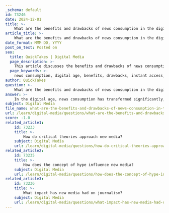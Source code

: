 ```yaml
---
_schema: default
id: 73246
date: 2024-12-01
title: >-
    What are the benefits and drawbacks of news consumption in the digital age?
article_title: >-
    What are the benefits and drawbacks of news consumption in the digital age?
date_format: MMM DD, YYYY
post_on_text: Posted on
seo:
  title: QuickTakes | Digital Media
  page_description: >-
    This article discusses the benefits and drawbacks of news consumption in the digital age, highlighting aspects such as instant access, diverse sources, and the challenges of information overload, trust issues, and the mental health impact of continuous exposure to negative news.
  page_keywords: >-
    news consumption, digital age, benefits, drawbacks, instant access, diverse sources, personalization, interactivity, multimedia content, information overload, trust issues, reduced engagement, echo chambers, mental health impact, media literacy
author: QuickTakes
question: >-
    What are the benefits and drawbacks of news consumption in the digital age?
answer: >-
    In the digital age, news consumption has transformed significantly, presenting both benefits and drawbacks for consumers. Here’s a detailed overview:\n\n### Benefits of News Consumption in the Digital Age\n\n1. **Instant Access**: Digital platforms provide immediate access to breaking news and updates. Users can receive real-time information through smartphones and computers, allowing them to stay informed about current events as they unfold.\n\n2. **Diverse Sources**: The internet offers a plethora of news sources, including traditional media outlets, independent journalists, and citizen journalism. This diversity allows consumers to access a wide range of perspectives and information.\n\n3. **Personalization**: Algorithms on social media and news apps can tailor news feeds to individual preferences, helping users discover content that aligns with their interests.\n\n4. **Interactivity**: Digital news platforms often allow for greater interaction, enabling users to comment, share, and engage with content and other readers, fostering a sense of community and dialogue.\n\n5. **Multimedia Content**: Digital news can incorporate various formats, including videos, podcasts, and infographics, making information more engaging and easier to digest.\n\n### Drawbacks of News Consumption in the Digital Age\n\n1. **Information Overload**: The sheer volume of news available can be overwhelming, leading to selective news avoidance where consumers disengage from news altogether due to feeling inundated.\n\n2. **Trust Issues**: Many consumers express skepticism about the reliability of information found online. A significant portion of the public perceives news as biased or untrustworthy, which can lead to disengagement from news consumption.\n\n3. **Reduced Engagement**: Studies indicate that individuals who primarily consume news through social media may be less engaged and knowledgeable about current events compared to those who rely on traditional news sources.\n\n4. **Echo Chambers**: Digital platforms can create echo chambers where users are exposed primarily to viewpoints that reinforce their own beliefs, limiting exposure to diverse perspectives and critical thinking.\n\n5. **Mental Health Impact**: Continuous exposure to negative news, particularly during crises like the COVID-19 pandemic or geopolitical conflicts, can lead to feelings of anxiety and helplessness among consumers.\n\n### Conclusion\n\nThe digital age has revolutionized how news is consumed, offering unprecedented access and variety while also presenting challenges related to trust, engagement, and mental well-being. As consumers navigate this landscape, it is crucial to develop critical media literacy skills to discern credible information and engage meaningfully with news content.
subject: Digital Media
file_name: what-are-the-benefits-and-drawbacks-of-news-consumption-in-the-digital-age.md
url: /learn/digital-media/questions/what-are-the-benefits-and-drawbacks-of-news-consumption-in-the-digital-age
score: -1.0
related_article1:
    id: 73233
    title: >-
        How do critical theories approach new media?
    subject: Digital Media
    url: /learn/digital-media/questions/how-do-critical-theories-approach-new-media
related_article2:
    id: 73235
    title: >-
        How does the concept of hype influence new media?
    subject: Digital Media
    url: /learn/digital-media/questions/how-does-the-concept-of-hype-influence-new-media
related_article3:
    id: 73236
    title: >-
        What impact has new media had on journalism?
    subject: Digital Media
    url: /learn/digital-media/questions/what-impact-has-new-media-had-on-journalism
---
```


&nbsp;